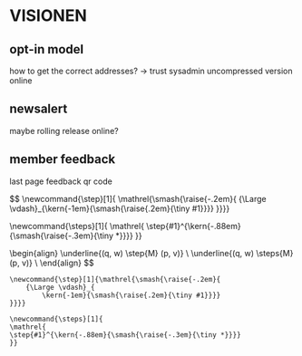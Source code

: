 

# VISIONEN


## opt-in model

how to get the correct addresses? -> trust sysadmin
uncompressed version online


## newsalert

maybe rolling release online?


## member feedback

last page feedback qr code





$$
\newcommand{\step}[1]{
\mathrel{\smash{\raise{-.2em}{
{\Large \vdash}_{\kern{-1em}{\smash{\raise{.2em}{\tiny #1}}}}
}}}}

\newcommand{\steps}[1]{
\mathrel{
\step{#1}^{\kern{-.88em}{\smash{\raise{-.3em}{\tiny *}}}}
}}

\begin{align}
\underline{(q, w) \step{M} (p, v)} \\
\underline{(q, w) \steps{M} (p, v)} \\
\end{align}
$$



```
\newcommand{\step}[1]{\mathrel{\smash{\raise{-.2em}{
    {\Large \vdash}_{
        \kern{-1em}{\smash{\raise{.2em}{\tiny #1}}}}
}}}}

\newcommand{\steps}[1]{
\mathrel{
\step{#1}^{\kern{-.88em}{\smash{\raise{-.3em}{\tiny *}}}}
}}
```

